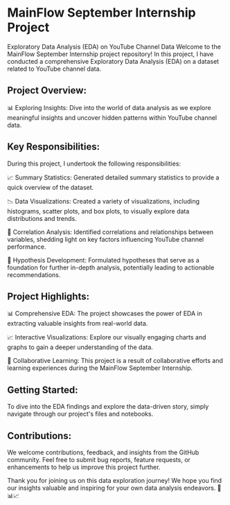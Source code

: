 # MainFlow September Internship Project
Exploratory Data Analysis (EDA) on YouTube Channel Data
Welcome to the MainFlow September Internship project repository! In this project, I have conducted a comprehensive Exploratory Data Analysis (EDA) on a dataset related to YouTube channel data.

## Project Overview:

📊 Exploring Insights: Dive into the world of data analysis as we explore meaningful insights and uncover hidden patterns within YouTube channel data.

## Key Responsibilities:

During this project, I undertook the following responsibilities:

📈 Summary Statistics: Generated detailed summary statistics to provide a quick overview of the dataset.

📉 Data Visualizations: Created a variety of visualizations, including histograms, scatter plots, and box plots, to visually explore data distributions and trends.

🧐 Correlation Analysis: Identified correlations and relationships between variables, shedding light on key factors influencing YouTube channel performance.

🤔 Hypothesis Development: Formulated hypotheses that serve as a foundation for further in-depth analysis, potentially leading to actionable recommendations.

## Project Highlights:

📊 Comprehensive EDA: The project showcases the power of EDA in extracting valuable insights from real-world data.

📈 Interactive Visualizations: Explore our visually engaging charts and graphs to gain a deeper understanding of the data.

🤝 Collaborative Learning: This project is a result of collaborative efforts and learning experiences during the MainFlow September Internship.

## Getting Started:

To dive into the EDA findings and explore the data-driven story, simply navigate through our project's files and notebooks.

## Contributions:

We welcome contributions, feedback, and insights from the GitHub community. Feel free to submit bug reports, feature requests, or enhancements to help us improve this project further.


Thank you for joining us on this data exploration journey! We hope you find our insights valuable and inspiring for your own data analysis endeavors. 🚀📊📈

